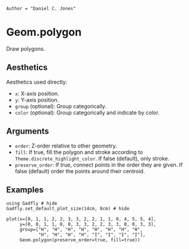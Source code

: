 ```@meta
Author = "Daniel C. Jones"
```

# Geom.polygon

Draw polygons.

## Aesthetics

Aesthetics used directly:

  * `x`: X-axis position.
  * `y`: Y-axis position.
  * `group` (optional): Group categorically.
  * `color` (optional): Group categorically and indicate by color.

## Arguments

  * `order`: Z-order relative to other geometry.
  * `fill`: If true, fill the polygon and stroke according to
    `Theme.discrete_highlight_color`. If false (default), only stroke.
  * `preserve_order`: If true, connect points in the order they are given. If
    false (default) order the points around their centroid.

## Examples


```@example 1
using Gadfly # hide
Gadfly.set_default_plot_size(14cm, 8cm) # hide
```

```@example 1
plot(x=[0, 1, 1, 2, 2, 3, 3, 2, 2, 1, 1, 0, 4, 5, 5, 4],
     y=[0, 0, 1, 1, 0, 0, 3, 3, 2, 2, 3, 3, 0, 0, 3, 3],
     group=["H", "H", "H", "H", "H", "H", "H", "H",
            "H", "H", "H", "H", "I", "I", "I", "I"],
     Geom.polygon(preserve_order=true, fill=true))
```
